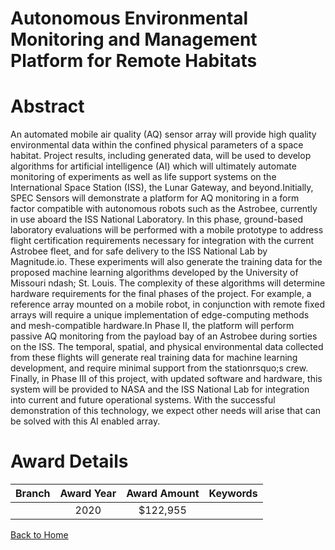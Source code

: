 
Autonomous Environmental Monitoring and Management Platform for Remote Habitats
===============================================================================

# Abstract


An automated mobile air quality (AQ) sensor array will provide high quality environmental data within the confined physical parameters of a space habitat. Project results, including generated data, will be used to develop algorithms for artificial intelligence (AI) which will ultimately automate monitoring of experiments as well as life support systems on the International Space Station (ISS), the Lunar Gateway, and beyond.Initially, SPEC Sensors will demonstrate a platform for AQ monitoring in a form factor compatible with autonomous robots such as the Astrobee, currently in use aboard the ISS National Laboratory. In this phase, ground-based laboratory evaluations will be performed with a mobile prototype to address flight certification requirements necessary for integration with the current Astrobee fleet, and for safe delivery to the ISS National Lab by Magnitude.io. These experiments will also generate the training data for the proposed machine learning algorithms developed by the University of Missouri ndash; St. Louis. The complexity of these algorithms will determine hardware requirements for the final phases of the project. For example, a reference array mounted on a mobile robot, in conjunction with remote fixed arrays will require a unique implementation of edge-computing methods and mesh-compatible hardware.In Phase II, the platform will perform passive AQ monitoring from the payload bay of an Astrobee during sorties on the ISS. The temporal, spatial, and physical environmental data collected from these flights will generate real training data for machine learning development, and require minimal support from the stationrsquo;s crew. Finally, in Phase III of this project, with updated software and hardware, this system will be provided to NASA and the ISS National Lab for integration into current and future operational systems. With the successful demonstration of this technology, we expect other needs will arise that can be solved with this AI enabled array.  

# Award Details

|Branch|Award Year|Award Amount|Keywords|
| :---: | :---: | :---: | :---: |
||2020|$122,955||
  
  


[Back to Home](https://github.com/chrischow/dod_sbir_awards/Reports/CC/#673)